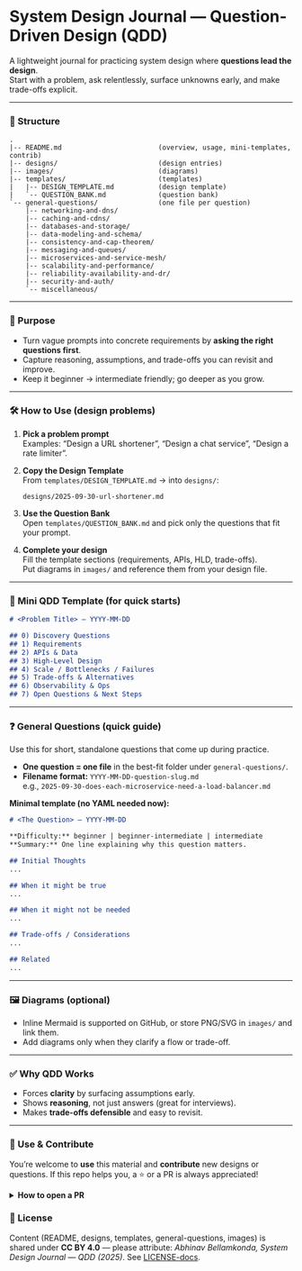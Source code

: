 # System Design Journal — Question-Driven Design (QDD)

A lightweight journal for practicing system design where **questions lead the design**.  
Start with a problem, ask relentlessly, surface unknowns early, and make trade-offs explicit.

---

### 📂 Structure

```text
.
|-- README.md                        (overview, usage, mini-templates, contrib)
|-- designs/                         (design entries)
|-- images/                          (diagrams)
|-- templates/                       (templates)
|   |-- DESIGN_TEMPLATE.md           (design template)
|   `-- QUESTION_BANK.md             (question bank)
`-- general-questions/               (one file per question)
    |-- networking-and-dns/
    |-- caching-and-cdns/
    |-- databases-and-storage/
    |-- data-modeling-and-schema/
    |-- consistency-and-cap-theorem/
    |-- messaging-and-queues/
    |-- microservices-and-service-mesh/
    |-- scalability-and-performance/
    |-- reliability-availability-and-dr/
    |-- security-and-auth/
    `-- miscellaneous/
```

---

### 🚀 Purpose

- Turn vague prompts into concrete requirements by **asking the right questions first**.  
- Capture reasoning, assumptions, and trade-offs you can revisit and improve.  
- Keep it beginner → intermediate friendly; go deeper as you grow.

---

### 🛠 How to Use (design problems)

1. **Pick a problem prompt**  
   Examples: “Design a URL shortener”, “Design a chat service”, “Design a rate limiter”.

2. **Copy the Design Template**  
   From `templates/DESIGN_TEMPLATE.md` → into `designs/`:
   ```
   designs/2025-09-30-url-shortener.md
   ```

3. **Use the Question Bank**  
   Open `templates/QUESTION_BANK.md` and pick only the questions that fit your prompt.

4. **Complete your design**  
   Fill the template sections (requirements, APIs, HLD, trade-offs).  
   Put diagrams in `images/` and reference them from your design file.

---

### 🧩 Mini QDD Template (for quick starts)

```markdown
# <Problem Title> — YYYY-MM-DD

## 0) Discovery Questions
## 1) Requirements
## 2) APIs & Data
## 3) High-Level Design
## 4) Scale / Bottlenecks / Failures
## 5) Trade-offs & Alternatives
## 6) Observability & Ops
## 7) Open Questions & Next Steps
```

---

### ❓ General Questions (quick guide)

Use this for short, standalone questions that come up during practice.

- **One question = one file** in the best-fit folder under `general-questions/`.  
- **Filename format:** `YYYY-MM-DD-question-slug.md`  
  e.g., `2025-09-30-does-each-microservice-need-a-load-balancer.md`

**Minimal template (no YAML needed now):**
```markdown
# <The Question> — YYYY-MM-DD

**Difficulty:** beginner | beginner-intermediate | intermediate  
**Summary:** One line explaining why this question matters.

## Initial Thoughts
...

## When it might be true
...

## When it might not be needed
...

## Trade-offs / Considerations
...

## Related
...
```

---

### 🖼️ Diagrams (optional)

- Inline Mermaid is supported on GitHub, or store PNG/SVG in `images/` and link them.  
- Add diagrams only when they clarify a flow or trade-off.

---

### ✅ Why QDD Works

- Forces **clarity** by surfacing assumptions early.  
- Shows **reasoning**, not just answers (great for interviews).  
- Makes **trade-offs defensible** and easy to revisit.

---

### 💚 Use & Contribute

You’re welcome to **use** this material and **contribute** new designs or questions.
If this repo helps you, a ⭐️ or a PR is always appreciated!
<details>
<summary><strong>How to open a PR</strong></summary>

1) Fork this repo and create a branch.  
2) Add your file:
   - **Designs:** `designs/YYYY-MM-DD-problem-title.md` (use `templates/DESIGN_TEMPLATE.md`)
   - **General questions:** `general-questions/<topic>/YYYY-MM-DD-question-slug.md`  
3) Keep it short and beginner-friendly.  
4) Open a PR with a clear title (e.g., `Add: URL shortener design`).

</details>

### 📜 License


  Content (README, designs, templates, general-questions, images) is shared under **CC BY 4.0** — please attribute: *Abhinav Bellamkonda, System Design Journal — QDD (2025)*. See [LICENSE-docs](./LICENSE-docs).
